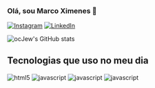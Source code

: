 ### Olá, sou Marco Ximenes 👋

[![Instagram](https://img.shields.io/badge/Instagram-E4405F?style=for-the-badge&logo=instagram&logoColor=white)](https://www.instagram.com/aurelioximenes/)
[![LinkedIn](https://img.shields.io/badge/LinkedIn-0077B5?style=for-the-badge&logo=linkedin&logoColor=white)](https://www.linkedin.com/in/marco-ximenes-b90b10255?utm_source=share&utm_campaign=share_via&utm_content=profile&utm_medium=android_app)

![ocJew's GitHub stats](https://github-readme-stats.vercel.app/api?username=ocJew&show_icons=true&theme=dracula)

## Tecnologias que uso no meu dia
<div style: "display: inlene_block">
  <img align="center" alt="html5" src="https://img.shields.io/badge/HTML5-E34F26?style=for-the-badge&logo=html5&logoColor=white">
  <img align="center" alt="javascript" src="https://img.shields.io/badge/CSS-239120?&style=for-the-badge&logo=css3&logoColor=white">
  <img align="center" alt="javascript" src="https://img.shields.io/badge/JavaScript-F7DF1E?style=for-the-badge&logo=javascript&logoColor=black">
  <img align="center" alt="javascript" src="https://img.shields.io/badge/React_Native-20232A?style=for-the-badge&logo=react&logoColor=61DAFB">
</div>

<br/>


<!--
**ocJew/ocJew** is a ✨ _special_ ✨ repository because its `README.md` (this file) appears on your GitHub profile.

Here are some ideas to get you started:

- 🔭 I’m currently working on ...
- 🌱 I’m currently learning ...
- 👯 I’m looking to collaborate on ...
- 🤔 I’m looking for help with ...
- 💬 Ask me about ...
- 📫 How to reach me: ...
- 😄 Pronouns: ...
- ⚡ Fun fact: ...
-->
